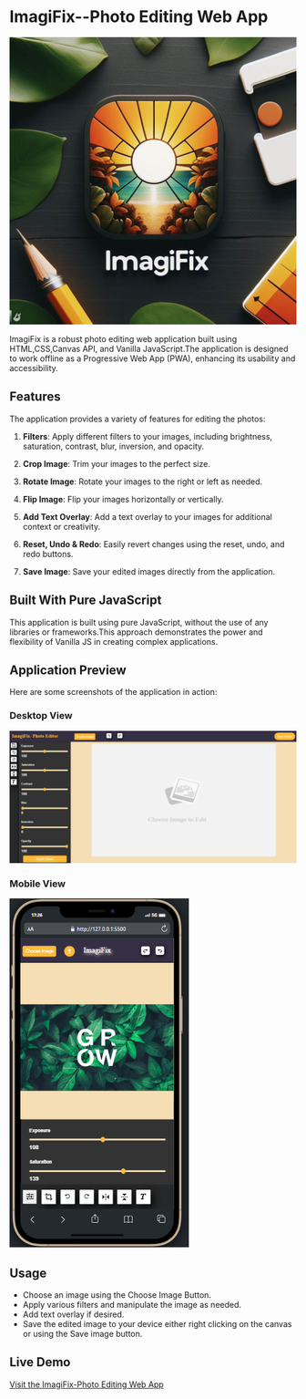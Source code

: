 # ImagiFix--Photo Editing Web App

![imagiFix Logo](img/logo.jpeg)

ImagiFix is a robust photo editing web application built using HTML,CSS,Canvas API, and Vanilla JavaScript.The application is designed to work offline as a Progressive Web App (PWA), enhancing its usability and accessibility.

## Features

The application provides a variety of features for editing the photos:

1. **Filters**:
 Apply different filters to your images, including brightness, saturation, contrast, blur, inversion, and opacity.

2. **Crop Image**:
 Trim your images to the perfect size.

3. **Rotate Image**: 
Rotate your images to the right or left as needed.

4. **Flip Image**:
 Flip your images horizontally or vertically.

5. **Add Text Overlay**: 
Add a text overlay to your images for additional context or creativity.

6. **Reset, Undo & Redo**:
Easily revert changes using the reset, undo, and redo buttons.

7. **Save Image**: 
Save your edited images directly from the application.

## Built With Pure JavaScript

This application is built using pure JavaScript, without the use of any libraries or frameworks.This approach demonstrates the power and flexibility of Vanilla JS in creating complex applications.

## Application Preview

Here are some screenshots of the application in action:

### Desktop View

![Desktop View](/img/desktop%20view.png)

### Mobile View

![Mobile View](/img/mobile%20view.png)

## Usage
- Choose an image using the Choose Image Button.
- Apply various filters and manipulate the image as needed.
- Add text overlay if desired.
- Save the edited image to your device either right clicking on the canvas or using the Save image button.

## Live Demo
[Visit the ImagiFix-Photo Editing Web App](https://imagi-fix.vercel.app)



